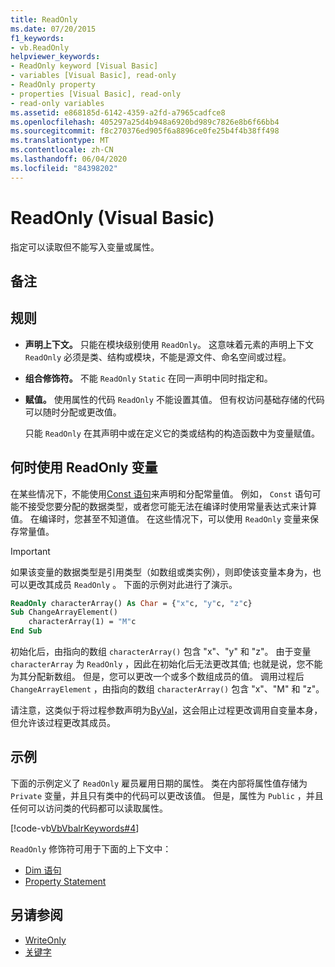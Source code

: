 ```yaml
---
title: ReadOnly
ms.date: 07/20/2015
f1_keywords:
- vb.ReadOnly
helpviewer_keywords:
- ReadOnly keyword [Visual Basic]
- variables [Visual Basic], read-only
- ReadOnly property
- properties [Visual Basic], read-only
- read-only variables
ms.assetid: e868185d-6142-4359-a2fd-a7965cadfce8
ms.openlocfilehash: 405297a25d4b948a6920bd989c7826e8b6f66bb4
ms.sourcegitcommit: f8c270376ed905f6a8896ce0fe25b4f4b38ff498
ms.translationtype: MT
ms.contentlocale: zh-CN
ms.lasthandoff: 06/04/2020
ms.locfileid: "84398202"
---
```

# <a name="readonly-visual-basic"></a>ReadOnly (Visual Basic)
指定可以读取但不能写入变量或属性。

## <a name="remarks"></a>备注

## <a name="rules"></a>规则

- **声明上下文。** 只能在模块级别使用 `ReadOnly`。 这意味着元素的声明上下文 `ReadOnly` 必须是类、结构或模块，不能是源文件、命名空间或过程。

- **组合修饰符。** 不能 `ReadOnly` `Static` 在同一声明中同时指定和。

- **赋值。** 使用属性的代码 `ReadOnly` 不能设置其值。 但有权访问基础存储的代码可以随时分配或更改值。

     只能 `ReadOnly` 在其声明中或在定义它的类或结构的构造函数中为变量赋值。

## <a name="when-to-use-a-readonly-variable"></a>何时使用 ReadOnly 变量

在某些情况下，不能使用[Const 语句](../statements/const-statement.md)来声明和分配常量值。 例如， `Const` 语句可能不接受您要分配的数据类型，或者您可能无法在编译时使用常量表达式来计算值。 在编译时，您甚至不知道值。 在这些情况下，可以使用 `ReadOnly` 变量来保存常量值。

> [!IMPORTANT]
> 如果该变量的数据类型是引用类型（如数组或类实例），则即使该变量本身为，也可以更改其成员 `ReadOnly` 。 下面的示例对此进行了演示。

```vb
ReadOnly characterArray() As Char = {"x"c, "y"c, "z"c}
Sub ChangeArrayElement()
    characterArray(1) = "M"c
End Sub
```

初始化后，由指向的数组 `characterArray()` 包含 "x"、"y" 和 "z"。 由于变量 `characterArray` 为 `ReadOnly` ，因此在初始化后无法更改其值; 也就是说，您不能为其分配新数组。 但是，您可以更改一个或多个数组成员的值。 调用过程后 `ChangeArrayElement` ，由指向的数组 `characterArray()` 包含 "x"、"M" 和 "z"。

请注意，这类似于将过程参数声明为[ByVal](byval.md)，这会阻止过程更改调用自变量本身，但允许该过程更改其成员。

## <a name="example"></a>示例

下面的示例定义了 `ReadOnly` 雇员雇用日期的属性。 类在内部将属性值存储为 `Private` 变量，并且只有类中的代码可以更改该值。 但是，属性为 `Public` ，并且任何可以访问类的代码都可以读取属性。

[!code-vb[VbVbalrKeywords#4](~/samples/snippets/visualbasic/VS_Snippets_VBCSharp/VbVbalrKeywords/VB/Class1.vb#4)]

`ReadOnly` 修饰符可用于下面的上下文中：

- [Dim 语句](../statements/dim-statement.md)
- [Property Statement](../statements/property-statement.md)

## <a name="see-also"></a>另请参阅

- [WriteOnly](writeonly.md)
- [关键字](../keywords/index.md)
